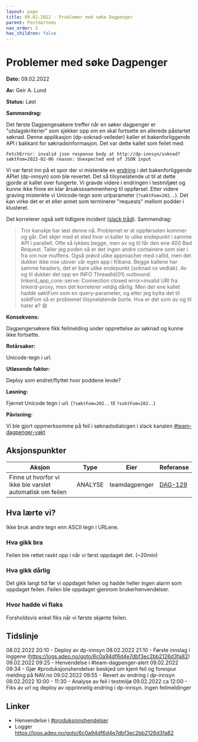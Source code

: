 ```yaml
---
layout: page
title: 09.02.2022 - Problemer med søke Dagpenger
parent: Postmortems
nav_order: 3
has_children: false
---
```


# Problemer med søke Dagpenger 

**Dato:** 09.02.2022

**Av:** Geir A. Lund

**Status:** Løst

**Sammendrag:** 

Det første Dagpengesøkere treffer når en søker dagpenger er "utslagskriterier" som sjekker opp om en skal fortsette en allerede påstartet søknad. Denne applikasjon (dp-soknad-veileder) kaller et bakenforliggende API i bakkant for søknadsinformasjon. 
Det var dette kallet som feilet med:

```
FetchError: invalid json response body at http://dp-innsyn/soknad?søktFom=2022-02-06 reason: Unexpected end of JSON input
```

Vi var først inn på et spor der vi mistenkte en [endring](https://github.com/navikt/dp-innsyn/commit/ef22de1dd0bdf408d0feba55cd7bfd97c40df575) i det bakenforliggende APIet (dp-innsyn) som ble revertet. Det så tilsynelatende ut til at dette gjorde at kallet over fungerte. Vi gravde videre i endringen i testmiljøet og kunne ikke finne en klar årsaksssammenheng til oppførsel. Etter videre graving mistenkte vi Unicode-tegn som urlparameter (`?søktFom=202..`). Det kan virke det er et eller annet som terminerer "requests" mellom podder i klusteret. 

Det korrelerer også sett tidligere incident ([slack tråd](https://nav-it.slack.com/archives/C5KUST8N6/p1637702309447700)).
Sammendrag:

> Tror kanskje har løst denne nå. Problemet er at oppførselen kommer og går.
Det skjer med et sted hvor vi kaller to ulike endepunkt i samme API i parallell. Ofte så lykkes begge, men av og til får den ene 400 Bad Request.
Tailer jeg poden så er det ingen andre containere som sier i fra om noe muffens.
Også prøvd ulike approacher med callId, men det dukker ikke noe utover vår egen app i Kibana.
Begge kallene har samme headers, det er bare ulike endepunkt (soknad vs vedtak).
Av og til dukker det opp en INFO ThreadId(01) outbound: linkerd_app_core::serve: Connection closed error=invalid URI fra linkerd-proxy, men det korrelerer veldig dårlig.
Men det ene kallet hadde søktFom som en query-parameter, og etter jeg bytta det til soktFom så er problemet tilsynelatende borte.
Hva er det som av og til hater ø? :smile:


**Konsekvens:** 

Dagpengersøkere fikk feilmelding under opprettelse av søknad og kunne ikke fortsette.


**Rotårsaker:** 

Unicode-tegn i url. 

**Utløsende faktor:**

Deploy som endret/flyttet hvor poddene levde?

**Løsning:**

Fjernet Unicode tegn i url. (`?søktFom=202..` til `?soktFom=202..`)


**Påvisning:** 

Vi ble gjort oppmerksomme på feil i søknadsdialogen i slack kanalen [#team-dagpenger-vakt](https://nav-it.slack.com/archives/CU268M1AQ/p1644395293590179)

## Aksjonspunkter

| Aksjon | Type | Eier | Referanse                                      |
|---|---|---|------------------------------------------------|
| Finne ut hvorfor vi ikke ble varslet automatisk om feilen | ANALYSE | teamdagpenger | [DAG-129](https://jira.adeo.no/browse/DAG-129) |

## Hva lærte vi?

Ikke bruk andre tegn enn ASCII tegn i URLene. 

### Hva gikk bra

Feilen ble rettet raskt opp i når vi først oppdaget det. (~20min)

### Hva gikk dårlig

Det gikk langt tid før vi oppdaget feilen og hadde heller ingen alarm som oppdaget feilen. Feilen ble oppdaget gjennom brukerhenvendelser. 


### Hvor hadde vi flaks

Forsholdsvis enkel fiks når vi første skjønte feilen. 

## Tidslinje

08.02.2022 20:10 - Deploy av dp-innsyn
08.02.2022 21:10 - Første innslag i loggene (https://logs.adeo.no/goto/6c0a94df6d4e7dbf3ec2bb2126d3fa82)
09.02.2022 09:25 - Henvendelse i #team-dagpenger-alert
09.02.2022 09:34 - Gjør #produksjonshendelser beskjed om kjent feil og forespur melding på NAV.no
09.02.2022 09:55 - Revert av endring i dp-innsyn
09.02.2022 10:00 - 11:30 - Analyse av feil i testmiljø
09.02.2022 ca 12:00 - Fiks av url og deploy av opprinnelig endring i dp-innsyn. Ingen feilmeldinger 


## Linker

- Henvendelse i [#produksjonshendelser](https://nav-it.slack.com/archives/C9P60F4F3/p1644395646540889)
- Logger https://logs.adeo.no/goto/6c0a94df6d4e7dbf3ec2bb2126d3fa82
